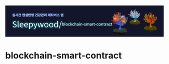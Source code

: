 ![banner](https://github.com/sleepy-wood/blockchain-smart-contract/blob/main/blockchain-smart-contract.png)

# blockchain-smart-contract
